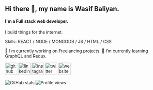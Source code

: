 <!-- <div>
    <div>
        <h5>Hey there!</h5>
        <h1>I'm Wasif Baliyan.</h1>
        <p>I build things for the internet.<p>
        <p>Thanks for stopping by.</p>
        <p>
            Get in touch <a href="https://wasifbaliyan.github.io">wasifbaliyan</a>
        </p>
    </div>
</div> -->

<!-- Hey there!

### I'm Wasif Baliyan.

_I build things for the internet._

Thanks for stopping by.

Get in touch [wasifbaliyan](https://wasifbaliyan.github.io) -->

## Hi there 👋, my name is Wasif Baliyan.

#### I'm a Full stack web developer.

I build things for the internet.

Skills: REACT / NODE / MONGODB / JS / HTML / CSS

🔭 I’m currently working on Freelancing projects.
🌱 I’m currently learning GraphQL and Redux.

[<img src='https://cdn.jsdelivr.net/npm/simple-icons@3.0.1/icons/github.svg' alt='github' height='40'>](https://github.com/wasifbaliyan) [<img src='https://cdn.jsdelivr.net/npm/simple-icons@3.0.1/icons/linkedin.svg' alt='linkedin' height='40'>](https://www.linkedin.com/in/wasifbaliyan/) [<img src='https://cdn.jsdelivr.net/npm/simple-icons@3.0.1/icons/instagram.svg' alt='instagram' height='40'>](https://www.instagram.com/wasifbaliyan/) [<img src='https://cdn.jsdelivr.net/npm/simple-icons@3.0.1/icons/twitter.svg' alt='twitter' height='40'>](https://twitter.com/wasifbaliyan) [<img src='https://cdn.jsdelivr.net/npm/simple-icons@3.0.1/icons/icloud.svg' alt='website' height='40'>](https://wasifbaliyan.github.io)

![GitHub stats](https://github-readme-stats.vercel.app/api?username=wasifbaliyan&show_icons=true) ![Profile views](https://gpvc.arturio.dev/wasifbaliyan)
